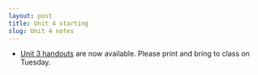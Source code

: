 ```yaml
---
layout: post
title: Unit 4 starting
slug: Unit 4 notes
---
```


* [Unit 3 handouts](../../../materials/life_history.handouts.pdf) are now available. Please print and bring to class on Tuesday.


